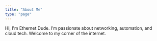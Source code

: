 ```yaml
---
title: "About Me"
type: "page"
---
```


Hi, I'm Ethernet Dude. I'm passionate about networking, automation, and cloud tech. Welcome to my corner of the internet.
